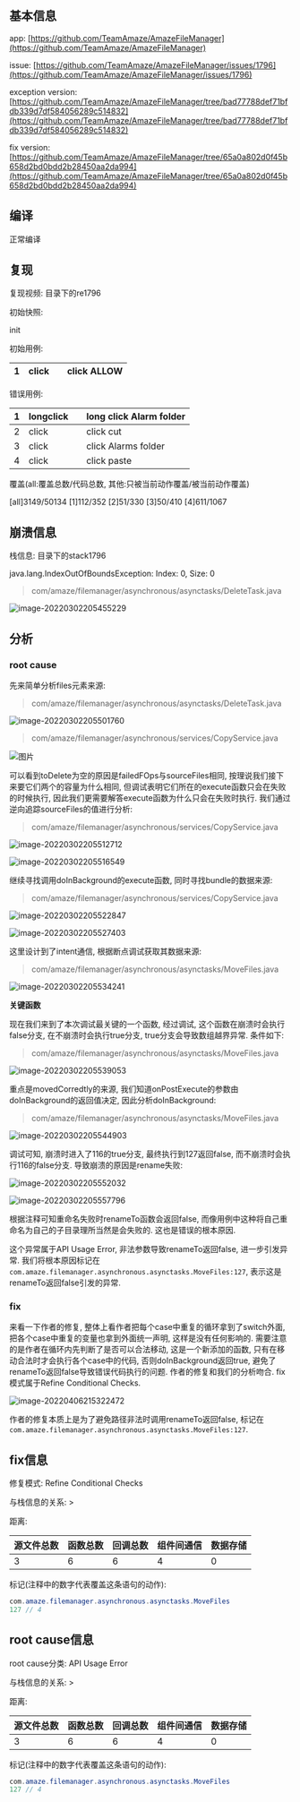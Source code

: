 ## 基本信息

app: [https://github.com/TeamAmaze/AmazeFileManager](https://github.com/TeamAmaze/AmazeFileManager)

issue: [https://github.com/TeamAmaze/AmazeFileManager/issues/1796](https://github.com/TeamAmaze/AmazeFileManager/issues/1796)

exception version: [https://github.com/TeamAmaze/AmazeFileManager/tree/bad77788def71bfdb339d7df584056289c514832](https://github.com/TeamAmaze/AmazeFileManager/tree/bad77788def71bfdb339d7df584056289c514832)

fix version: [https://github.com/TeamAmaze/AmazeFileManager/tree/65a0a802d0f45b658d2bd0bdd2b28450aa2da994](https://github.com/TeamAmaze/AmazeFileManager/tree/65a0a802d0f45b658d2bd0bdd2b28450aa2da994)

## 编译

正常编译

## 复现

复现视频: 目录下的re1796

初始快照:

init

初始用例:

|1|click|    |click ALLOW|
|:----|:----|:----|:----|

错误用例:

|1|longclick|    |long click Alarm folder|
|:----|:----|:----|:----|
|2|click|    |click cut|
|3|click|    |click Alarms folder|
|4|click|    |click paste|

覆盖(all:覆盖总数/代码总数, 其他:只被当前动作覆盖/被当前动作覆盖)

[all]3149/50134 [1]112/352 [2]51/330 [3]50/410 [4]611/1067

## 崩溃信息

栈信息: 目录下的stack1796

java.lang.IndexOutOfBoundsException: Index: 0, Size: 0

>  com/amaze/filemanager/asynchronous/asynctasks/DeleteTask.java

![image-20220302205455229](README.assets/image-20220302205455229.png)

## 分析

### root cause

先来简单分析files元素来源:

>  com/amaze/filemanager/asynchronous/asynctasks/DeleteTask.java

![image-20220302205501760](README.assets/image-20220302205501760.png)

> com/amaze/filemanager/asynchronous/services/CopyService.java

![图片](README.assets/image-20220302205507030.png)

可以看到toDelete为空的原因是failedFOps与sourceFiles相同, 按理说我们接下来要它们两个的容量为什么相同, 但调试表明它们所在的execute函数只会在失败的时候执行, 因此我们更需要解答execute函数为什么只会在失败时执行. 我们通过逆向追踪sourceFiles的值进行分析:

> com/amaze/filemanager/asynchronous/services/CopyService.java

![image-20220302205512712](README.assets/image-20220302205512712.png)

![image-20220302205516549](README.assets/image-20220302205516549.png)

继续寻找调用doInBackground的execute函数, 同时寻找bundle的数据来源:

>  com/amaze/filemanager/asynchronous/services/CopyService.java

![image-20220302205522847](README.assets/image-20220302205522847.png)

![image-20220302205527403](README.assets/image-20220302205527403.png)

这里设计到了intent通信, 根据断点调试获取其数据来源:

>  com/amaze/filemanager/asynchronous/asynctasks/MoveFiles.java

![image-20220302205534241](README.assets/image-20220302205534241.png)

**关键函数**

现在我们来到了本次调试最关键的一个函数, 经过调试, 这个函数在崩溃时会执行false分支, 在不崩溃时会执行true分支, true分支会导致数组越界异常. 条件如下:

>  com/amaze/filemanager/asynchronous/asynctasks/MoveFiles.java

![image-20220302205539053](README.assets/image-20220302205539053.png)

重点是movedCorredtly的来源, 我们知道onPostExecute的参数由doInBackground的返回值决定, 因此分析doInBackground:

>  com/amaze/filemanager/asynchronous/asynctasks/MoveFiles.java

![image-20220302205544903](README.assets/image-20220302205544903.png)

调试可知, 崩溃时进入了116的true分支, 最终执行到127返回false, 而不崩溃时会执行116的false分支. 导致崩溃的原因是rename失败:

![image-20220302205552032](README.assets/image-20220302205552032.png)

![image-20220302205557796](README.assets/image-20220302205557796.png)

根据注释可知重命名失败时renameTo函数会返回false, 而像用例中这种将自己重命名为自己的子目录理所当然是会失败的. 这也是错误的根本原因.

这个异常属于API Usage Error, 非法参数导致renameTo返回false, 进一步引发异常. 我们将根本原因标记在`com.amaze.filemanager.asynchronous.asynctasks.MoveFiles:127`, 表示这是renameTo返回false引发的异常.

### fix

来看一下作者的修复, 整体上看作者把每个case中重复的循环拿到了switch外面, 把各个case中重复的变量也拿到外面统一声明, 这样是没有任何影响的. 需要注意的是作者在循环内先判断了是否可以合法移动, 这是一个新添加的函数, 只有在移动合法时才会执行各个case中的代码, 否则doInBackground返回true, 避免了renameTo返回false导致错误代码执行的问题. 作者的修复和我们的分析吻合. fix模式属于Refine Conditional Checks.

![image-20220406215322472](README.assets/image-20220406215322472.png)

作者的修复本质上是为了避免路径非法时调用renameTo返回false, 标记在`com.amaze.filemanager.asynchronous.asynctasks.MoveFiles:127`.

## fix信息

修复模式: Refine Conditional Checks

与栈信息的关系: >

距离:

|源文件总数|函数总数|回调总数|组件间通信|数据存储|
|:----|:----|:----|:----|:----|
|3|6|6|4|0|

标记(注释中的数字代表覆盖这条语句的动作):

```java
com.amaze.filemanager.asynchronous.asynctasks.MoveFiles
127 // 4
```
## root cause信息

root cause分类: API Usage Error

与栈信息的关系: >

距离:

|源文件总数|函数总数|回调总数|组件间通信|数据存储|
|:----|:----|:----|:----|:----|
|3|6|6|4|0|

标记(注释中的数字代表覆盖这条语句的动作):

```java
com.amaze.filemanager.asynchronous.asynctasks.MoveFiles
127 // 4
```
